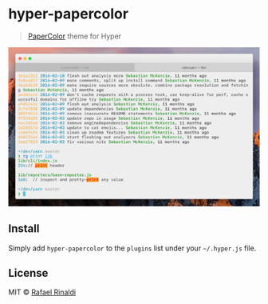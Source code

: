 # hyper-papercolor

> [PaperColor](https://github.com/NLKNguyen/papercolor-theme) theme for Hyper

<img width=1015 src=screenshot.jpg>

## Install

Simply add `hyper-papercolor` to the `plugins` list under your `~/.hyper.js` file.

## License

MIT © [Rafael Rinaldi](http://rinaldi.io)
